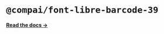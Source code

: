 # `@compai/font-libre-barcode-39`

[**Read the docs &rarr;**](https://components.ai/docs/typefaces/libre-barcode-39)
